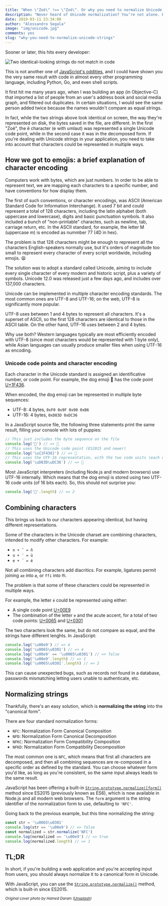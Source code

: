 ```yaml
---
title: "When \"Zoë\" !== \"Zoë\". Or why you need to normalize Unicode strings"
description: "Never heard of Unicode normalization? You’re not alone. But it will save you a lot of trouble."
date: 2019-03-11 23:34:00
author: "Alessandro Segala"
image: "img/unicode.jpg"
comments: yes
slug: "why-you-need-to-normalize-unicode-strings"
---
```


Sooner or later, this hits every developer:

![Two identical-looking strings do not match in code](/assets/unicode-zoe.png)

This is not another one of [JavaScript's oddities](https://github.com/denysdovhan/wtfjs), and I could have shown you the very same result with code in almost every other programming language, including Python, Go, and even shell scripts.

It first hit me many years ago, when I was building an app (in Objective-C) that imported a list of people from an user's address book and social media graph, and filtered out duplicates. In certain situations, I would see the same person added twice because the names wouldn't compare as equal strings.

In fact, while the two strings above look identical on screen, the way they're represented on disk, the bytes saved in the file, are different. In the first "Zoë", the ë character (e with umlaut) was represented a single Unicode code point, while in the second case it was in the decomposed form. If you're dealing with Unicode strings in your application, you need to take into account that characters could be represented in multiple ways.

## How we got to emojis: a brief explanation of character encoding

Computers work with bytes, which are just numbers. In order to be able to represent text, we are mapping each characters to a specific number, and have conventions for how display them.

The first of such conventions, or character encodings, was ASCII (American Standard Code for Information Interchange). It used 7 bit and could represent a total of 128 characters, including the latin alphabet (both uppercase and lowercase), digits and basic punctuation symbols. It also included a bunch of "non-printable" charactes, such as newline, tab, carriage return, etc. In the ASCII standard, for example, the letter M (uppercase m) is encoded as nummber 77 (4D in hex).

The problem is that 128 characters might be enough to represent all the characters English-speakers normally use, but it's orders of magnitude too small to represent every character of every script worldwide, including emojis. 😫

The solution was to adopt a standard called Unicode, aiming to include every single character of every modern and historic script, plus a variety of symbols. Unicode 12.0 was released just a few days ago, and includes over 137,000 characters.

Unicode can be implemented in multiple character encoding standards. The most common ones are UTF-8 and UTF-16; on the web, UTF-8 is significantly more popular.

UTF-8 uses between 1 and 4 bytes to represent all characters. It's a superset of ASCII, so the first 128 characters are identical to those in the ASCII table. On the other hand, UTF-16 uses between 2 and 4 bytes.

Why use both? Western languages typically are most efficiently encoded with UTF-8 (since most characters would be represented with 1 byte only), while Asian languages can usually produce smaller files when using UTF-16 as encoding.

### Unicode code points and character encoding

Each character in the Unicode standard is assigned an identificative number, or code point. For example, the dog emoji 🐶 has the code point [U+1F436](http://www.fileformat.info/info/unicode/char/1F436/index.htm).

When encoded, the dog emoji can be represented in multiple byte sequences:

- UTF-8: 4 bytes, `0xF0 0x9F 0x90 0xB6`
- UTF-16: 4 bytes, `0xD83D 0xDC36`

In a JavaScript source file, the following three statements print the same result, filling your console with lots of puppies:

````js
// This just includes the byte sequence on the file
console.log('🐶') // => 🐶
// This uses the Unicode code point (ES2015 and newer)
console.log('\u{1F436}') // => 🐶
// This uses the UTF-16 representation, with the two code units (each of 2 bytes)
console.log('\uD83D\uDC36') // => 🐶
````

Most JavaScript interpreters (including Node.js and modern browsers) use UTF-16 internally. Which means that the dog emoji is stored using two UTF-16 code units (of 16 bits each). So, this should not surprise you:

````js
console.log('🐶'.length) // => 2
````

## Combining characters

This brings us back to our characters appearing identical, but having different representations.

Some of the characters in the Unicode charset are combining characters, intended to modify other characters. For example:

- `n + ˜ = ñ`
- `u + ¨ = ü`
- `e + ´ = é`

Not all combining characters add diacritics. For example, ligatures permit joining `ae` into `æ`, or `ffi` into `ﬃ`.

The problem is that some of these characters could be represented in multiple ways.

For example, the letter `é` could be represented using either:

- A single code point [U+00E9](http://www.fileformat.info/info/unicode/char/e9/index.htm)
- The combination of the letter `e` and the acute accent, for a total of two code points: [U+0065](http://www.fileformat.info/info/unicode/char/65/index.htm) and [U+0301](http://www.fileformat.info/info/unicode/char/0301/index.htm)

The two characters look the same, but do not compare as equal, and the strings have different lenghts. In JavaScript:

````js
console.log('\u00e9') // => é
console.log('\u0065\u0301') // => é
console.log('\u00e9' == '\u0065\u0301') // => false
console.log('\u00e9'.length) // => 1
console.log('\u0065\u0301'.length) // => 2
````

This can cause unexpected bugs, such as records not found in a database, passwords mismatching letting users unable to authenticate, etc.

## Normalizing strings

Thankfully, there's an easy solution, which is **normalizing the string** into the "canonical form".

There are four standard normalization forms:

- `NFC`: Normalization Form Canonical Composition
- `NFD`: Normalization Form Canonical Decomposition
- `NFKC`: Normalization Form Compatibility Composition
- `NFKD`: Normalization Form Compatibility Decomposition

The most common one is `NFC`, which means that first all characters are decomposed, and then all combining sequences are re-composed in a specific order as defined by the standard. You can choose whatever form you'd like, as long as you're consistent, so the same input always leads to the same result.

JavaScript has been offering a built-in [`String.prototype.normalize([form])`](https://developer.mozilla.org/en-US/docs/Web/JavaScript/Reference/Global_Objects/String/normalize) method since ES2015 (previously known as ES6), which is now available in Node.js and all modern web browsers. The `form` argument is the string identifier of the normalization form to use, defaulting to `'NFC'`.

Going back to the previous example, but this time normalizing the string:

````js
const str = '\u0065\u0301'
console.log(str == '\u00e9') // => false
const normalized = str.normalize('NFC')
console.log(normalized == '\u00e9') // => true
console.log(normalized.length) // => 1
````

## TL;DR

In short, if you're building a web application and you're accepting input from users, you should always normalize it to a canonical form in Unicode.

With JavaScript, you can use the [`String.prototype.normalize()`](https://developer.mozilla.org/en-US/docs/Web/JavaScript/Reference/Global_Objects/String/normalize) method, which is built-in since ES2015.

<small>*Original cover photo by Hamed Daram ([Unsplash](https://unsplash.com/@hameddaram))*</small>
